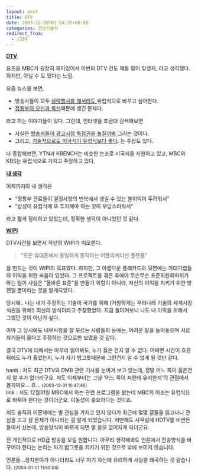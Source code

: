 ```yaml
---
layout: post
title: DTV
date: 2003-12-30T01:24:35+00:00
categories: 전산기술자
redirect_from:
  - /289
---
```


<b><u>DTV</u></b>

요즈음 MBC가 굉장히 재미있어서 이번의 DTV 건도 쟤들 말이 맞겠지, 라고 생각했다. 하지만, 아닐 수 도 있다는 느낌.

요즘 뉴스를 보면,

<ul>

<li>방송사들이 모두 <a href="http://www.ohmynews.com/articleView/article_view.asp?menu=s10300&amp;no=145311&amp;rel_no=1" target="bb">실력행사를 해서라도 </a>유럽식으로 바꾸고 싶어한다.</li>

<li><a href="http://www.ohmynews.com/articleView/article_view.asp?menu=s10300&amp;no=143762&amp;rel_no=1" target="bb">정통부의 오만과 독선</a>때문에 생긴 문제다.</li>

</ul>

라고 하는 이야기들이 있다. 그런데, 인터넷을 조금더 검색해보면

<ul>

<li>사실은 <a href="http://www.kbench.com/hardware/?no=23122" target="bb">방송사들이 광고시장 독점권을 놓칠까봐 </a>그러는 것이다. </li>

<li>그리고, <a href="http://www.keben.net/talk/?bc=76&amp;pg=2&amp;sd=031225&amp;total=61&amp;code=1344456" target="bb">기술적으로도 미국식이 유럽식보다 좋다</a>. 는 주장도 있다.</li>

</ul>

다 종합해보면, YTN과 KBENCH는 비슷한 논조로 미국식을 지원하고 있고, MBC와 KBS는 유럽식으로 가자고 주장하고 있다.

<u><b>내 생각</b></u>

어제까지의 내 생각은

<ul>

<li>"정통부 관료들이 결정사항의 번복에서 생길 수 있는 불이익이 두려워서"</li>

<li>"삼성이 유럽식에 또 투자해야 하는 것이 부담스러워서"</li>

</ul>

라고 짧게 정리하고 있었는데, 정확한 생각이 아니었던 것 같다.

<u><b>WIPI</b></u>

DTV사건을 보면서 작년의 WIPI가 떠오른다.

> "모든 휴대폰에서 동일하게 동작하는 어플리케이션 플랫폼"

을 만드는 것이 WIPI의 목표였다. 하지만, 그 아름다운 플래카드의 뒷면에는 거대기업들의 이익을 위한 싸움이 있었다. 그 프로젝트를 겪은 후에야 무슨무슨 표준위원회따위가 하는 일이 사실은 "올바른 표준"을 만들기 위함이 아니라, 자신의 이익을 지키기 위한 방편일 뿐이라는 것을 알게되었다.

당시에.. 나는 내가 주장하는 기술이 국가를 위해 (거창하게는 우리나라 기술의 세계시장 석권을 위해!) 최선의 방식이라고 주장했었다. 지금 돌이켜보니 나도 내 이익을 위해서 그랬던 것이 아닌가 싶다.

아마 그 당시에도 내부사정을 잘 모르는 사람들의 눈에는, 어려운 말을 늘어놓으며 서로 자기들이 옳다고 주장하는 것으로만 보였을 것 같다.

결국 DTV에 대해서는 아무리 읽어봐도, 누가 옳은 건지 알 수 없다. 어쩌면 시간이 흐른뒤에도 누가 옳았는지, 누가 자기 밥그릇때문에 그런건지 알 수 없게 될 것만 같다.
<div id=comments>
<div class=comment>
<!--- cmt:593 --->
<!--- mail: --->
<!--- parent:0 --->
hanti : 
저도 최근 DTV와 DMB 관련 기사를 눈여겨 보고 있는데, 정말 어느 쪽이 옳은건지 알 수가 없더라구요. 저도 이제부터는 그냥 '어느 쪽이 저한테 유리한지'의 관점에서 볼까봐요... 흐...
 <small>(2003-12-31 16:47:46)</small>
</div>
<div class=comment>
<!--- cmt:594 --->
<!--- mail: --->
<!--- parent:0 --->
link : 
저도 12월31일 MBC에서 하는 관련 프로그램을 봤는데 MBC의 어조는 유럽식으로 바꿔야 한다는 것이더군요. 이동성이 중요하다는 것이죠. 

저도 솔직히 이문제에는 별 관심을 가지고 있지 않다가 최근에 몇몇 글들을 읽고나니 관심을 끄고 살 문제가 아니라는 걸 알게 되었습니다. 저만해도 사무실에 HDTV를 비싼돈 들여서 샀는데, 방송방식이 바뀌게 되면 별 쓸모 없어지게 되더군요. 

전 개인적으로 HD급 방송을 보길 원합니다. 아무리 생각해봐도 언론에서 전송방식을 바꾸어야 한다는 논리는 자기 밥그릇을 지키기 위한 것으로 밖에 보이지 않습니다. 

언론들...정치분야가 아니더라도 너무 자기 자신에 유리하게 사실을 왜곡하는 것 같습니다.
 <small>(2004-01-01 11:59:04)</small>
</div>
</div>
